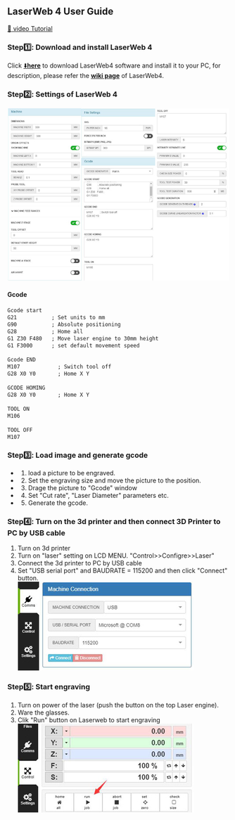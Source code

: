## LaserWeb 4 User Guide
[:movie_camera: video Tutorial]()
### Step:one:: Download and install LaserWeb 4
Click [:arrow_down:**here**](https://github.com/ZONESTAR3D/LaserWeb4-Binaries) to download LaserWeb4 software and install it to your PC, for description, please refer the [**wiki page**](https://github.com/LaserWeb/LaserWeb4/wiki) of LaserWeb4. 
### Step:two:: Settings of LaserWeb 4 
![](./settings.jpg)
#### Gcode
>
    Gcode start
    G21           ; Set units to mm
    G90           ; Absolute positioning
    G28           ; Home all
    G1 Z30 F480   ; Move laser engine to 30mm height
    G1 F3000      ; set default movement speed

    Gcode END
    M107            ; Switch tool off
    G28 X0 Y0       ; Home X Y

    GCODE HOMING
    G28 X0 Y0       ; Home X Y

    TOOL ON
    M106

    TOOL OFF
    M107

### Step:three:: Load image and generate gcode
- 1. load a picture to be engraved.
- 2. Set the engraving size and move the picture to the position.
- 3. Drage the picture to "Gcode" window
- 4. Set "Cut rate", "Laser Diameter" parameters etc.
- 5. Generate the gcode.
### Step:four:: Turn on the 3d printer and then connect 3D Printer to PC by USB cable
1. Turn on 3d printer
2. Turn on "laser" setting on LCD MENU. "Control>>Configre>>Laser"
3. Connect the 3d printer to PC by USB cable
4. Set "USB serial port" and BAUDRATE = 115200 and then click "Connect" button.      
![](./comm.jpg)  
### Step:five:: Start engraving
1. Turn on power of the laser (push the button on the top Laser engine).
2. Ware the glasses.
3. Clik "Run" button on Laserweb to start engraving     
![](./run.jpg)